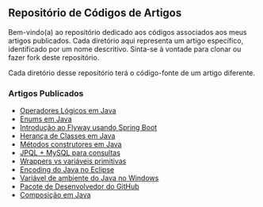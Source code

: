 ## Repositório de Códigos de Artigos

Bem-vindo(a) ao repositório dedicado aos códigos associados aos meus artigos publicados. Cada diretório aqui representa um artigo específico, identificado por um nome descritivo. Sinta-se à vontade para clonar ou fazer fork deste repositório.

Cada diretório desse repositório terá o código-fonte de um artigo diferente.

### Artigos Publicados
 - [Operadores Lógicos em Java](https://blog.formacao.dev/operadores-logicos-em-java/)
 - [Enums em Java](https://blog.formacao.dev/enums-em-java-como-usar-e-manipular-enumeracoes/)
 - [Introdução ao Flyway usando Spring Boot](https://blog.formacao.dev/introducao-ao-flyway-usando-spring-boot/)
 - [Herança de Classes em Java](https://blog.formacao.dev/heranca-de-classes-em-java/)
 - [Métodos construtores em Java](https://blog.formacao.dev/metodos-construtores-em-java/)
 - [JPQL + MySQL para consultas](https://blog.formacao.dev/utilizando-jpql-para-consultas-em-um-banco-de-dados-mysql/)
 - [Wrappers vs variáveis primitivas](https://blog.formacao.dev/wrappers-vs-variaveis-primitivas/)
 - [Encoding do Java no Eclipse](https://blog.formacao.dev/encoding-do-java-no-eclipse/)
 - [Variável de ambiente do Java no Windows](https://blog.formacao.dev/criando-uma-variavel-de-ambiente-do-java-no-windows/)
 - [Pacote de Desenvolvedor do GitHub](https://blog.formacao.dev/pacote-de-desenvolvedor-para-estudantes-do-github/)
 - [Composição em Java](https://blog.formacao.dev/composicao-no-java-o-que-e-e-como-funciona/)
